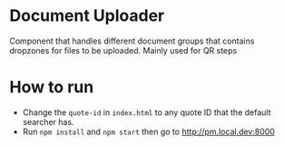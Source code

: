 # Document Uploader

Component that handles different document groups that contains dropzones for files to be uploaded. Mainly used for QR steps

# How to run

 - Change the `quote-id` in `index.html` to any quote ID that the default searcher has. 
 - Run `npm install` and `npm start` then go to http://pm.local.dev:8000 
